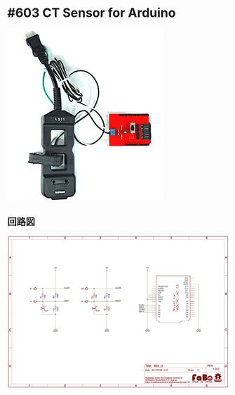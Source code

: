# #603 CT Sensor for Arduino
  
![](./img/603_ct.jpg)
<!--COLORME-->

## 回路図

![](./img/603_ct_sch.png)
